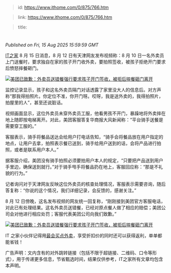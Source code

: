 > id: https://www.ithome.com/0/875/766.htm

> link: https://www.ithome.com/0/875/766.htm

> title: 

# 
_Published on Fri, 15 Aug 2025 15:59:59 GMT_

[IT之家](https://www.ithome.com/) 8 月 15 日消息，8 月 12 日有天津网友发布视频称：8 月 10 日一名外卖员上门送餐时，要求独自在家的孩子开门收外卖，要拍照签收，被孩子拒绝开门要求后愤怒摔餐砸门。

[![](https://img.ithome.com/newsuploadfiles/2025/8/076970d2-6964-4203-a8b9-34f81451f489.jpg?x-bce-process=image/format,f_auto "美团已致歉：外卖员送错餐强行要求孩子开门签收，被拒后摔餐砸门离开")](https://weibo.com/tv/show/1034:5199322636025937?mid=5199322723652559)

监控记录显示，孩子和这名外卖员隔门对话透露了家里没大人的信息后。对方声称“那我得拍照片。你定位不准，你开门呀。哎呀，我是送外卖的，我得拍照片，拍屋里的人”，甚至还说脏话。

视频画面显示，这位外卖员未穿外卖员工服，他看男孩不开门，暴躁地将外卖摔在地上随即按电梯离开。对此，美团客服答复华商报大风新闻称：“平台骑手送餐是需要穿工服的。”

客服表示，骑手将餐品送达会给用户打电话告知，“骑手会将餐品放在用户指定的地点，让用户去拿，拍照表示餐已送到，骑手给用户送到的话，会将产品进行拍照，或者是联系用户本人。”

据客服介绍，美团没有骑手拍照必须要拍用户本人的规定，“只要把产品送到用户手里边，确保送到就行。”对于骑手甩手将餐品扔在地上，客服回应称：“那是不礼貌的行为。”

记者询问对于天津网友反映这位外卖员的核查处理情况，客服表示需要咨询，随后答复称：“你说的这个情况，我们详细记录，会反馈的，感谢关注。”

8 月 12 日傍晚，这名发布视频的网友统一回复称，“刚刚接到美团官方客服电话，对此已有处理结果。这名外卖员送错餐，已经对原点餐人做了相应的赔偿；美团公司会对他进行相应处罚；客服代表美团公司向我们致歉。”

[![](https://img.ithome.com/newsuploadfiles/2025/5/1de95dff-4715-4583-9e5d-0650cf359167.jpg?x-bce-process=image/format,f_auto "美团已致歉：外卖员送错餐强行要求孩子开门签收，被拒后摔餐砸门离开")](https://api.zuihuimai.com/m/activity/zhm?fixtitle=%E6%9C%80%E4%BC%9A%E4%B9%B0%E5%A4%96%E5%8D%96&showclose=1#jdwm)

IT 之家小伙伴记得用[最会买点外卖](https://api.zuihuimai.com/m/activity/zhm?fixtitle=%E6%9C%80%E4%BC%9A%E4%B9%B0%E5%A4%96%E5%8D%96&showclose=1#jdwm "最会买")，享受折扣价的同时还可以获得返利，单单都能省钱！

广告声明：文内含有的对外跳转链接（包括不限于超链接、二维码、口令等形式），用于传递更多信息，节省甄选时间，结果仅供参考，IT之家所有文章均包含本声明。
